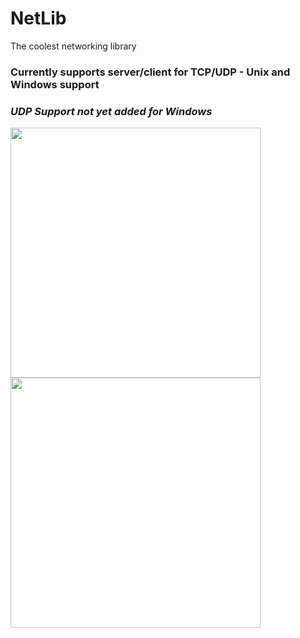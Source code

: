 # NetLib
The coolest networking library
### Currently supports server/client for TCP/UDP - Unix and Windows support
### _UDP Support not yet added for Windows_
<img src="https://i.redd.it/4h7435e5qsxe1.jpeg" height="400">
<img src="https://i.redd.it/6ow9gs1v7dze1.jpeg" width="400">
